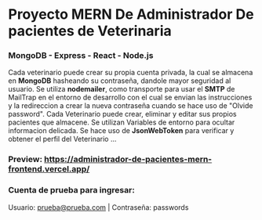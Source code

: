 # Proyecto **MERN** De Administrador De pacientes de Veterinaria
### MongoDB - Express - React - Node.js

Cada veterinario puede crear su propia cuenta privada, la cual se almacena en **MongoDB** hasheando su contraseña, dandole mayor seguridad al usuario.
Se utiliza **nodemailer**, como transporte para usar el **SMTP** de MailTrap en el entorno de desarrollo con el cual se envian las instrucciones y la redireccion a crear la nueva contraseña cuando se hace uso de "Olvide password".
Cada Veterinario puede crear, eliminar y editar sus propios pacientes que almacene.
Se utilizan Variables de entorno para ocultar informacion delicada.
Se hace uso de **JsonWebToken** para verificar y obtener el perfil del Veterinario
...

### Preview: https://administrador-de-pacientes-mern-frontend.vercel.app/
### Cuenta de prueba para ingresar: 
Usuario: prueba@prueba.com  |  Contraseña: passwords